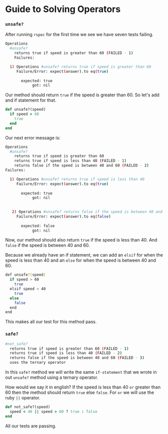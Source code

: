 # Guide to Solving Operators

### `unsafe?`

After running `rspec` for the first time we see we have seven tests failing.

```bash
Operations
  #unsafe?
    returns true if speed is greater than 60 (FAILED - 1)
    Failures:

  1) Operations #unsafe? returns true if speed is greater than 60
     Failure/Error: expect(answer).to eq(true)
       
       expected: true
            got: nil

```

Our method should return `true` if the speed is greater than 60. So let's add and if statement for that.

```ruby
def unsafe?(speed)
  if speed > 60 
    true
  end
end
``` 

Our next error message is:

```bash
Operations
  #unsafe?
    returns true if speed is greater than 60
    returns true if speed is less than 40 (FAILED - 1)
    returns false if the speed is between 40 and 60 (FAILED - 2)
Failures:

  1) Operations #unsafe? returns true if speed is less than 40
     Failure/Error: expect(answer).to eq(true)
       
       expected: true
            got: nil
            
 
   2) Operations #unsafe? returns false if the speed is between 40 and 60
     Failure/Error: expect(answer).to eq(false)
       
       expected: false
            got: nil
```

Now, our method should also return `true` if the speed is less than 40. And `false` if the speed is between 40 and 60.

Because we already have an if statement, we can add an `elsif` for when the speed is less than 40 and an `else` for when the speed is between 40 and 60. 


```bash
def unsafe?(speed)
  if speed > 60 
    true
  elsif speed < 40
    true
  else
    false
  end
end
```   
This makes all our test for this method pass.

### `safe?`


```bash
#not_safe?
  returns true if speed is greater than 60 (FAILED - 1)
  returns true if speed is less than 40 (FAILED - 2)
  returns false if the speed is between 40 and 60 (FAILED - 3)
  uses the ternary operator
```

In this `safe?` method we will write the same `if-statement` that we wrote in out `unsafe?` method using a ternary operator.

How would we say it in english? If the speed is less than 40 `or` greater than 60 then the method should return `true` else `false`. For `or` we will use the ruby `||` operator.


```ruby
def not_safe?(speed)
  speed < 40 || speed > 60 ? true : false
end
```
All our tests are passing.

